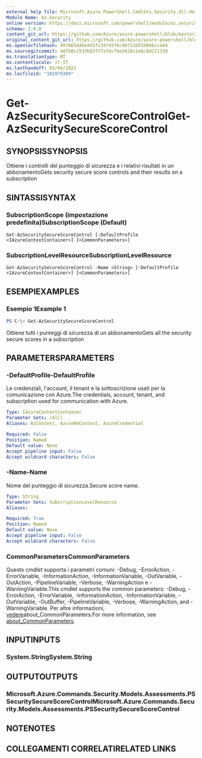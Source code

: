 ```yaml
---
external help file: Microsoft.Azure.PowerShell.Cmdlets.Security.dll-Help.xml
Module Name: Az.Security
online version: https://docs.microsoft.com/powershell/module/az.security/Get-AzSecuritySecureScoreControl
schema: 2.0.0
content_git_url: https://github.com/Azure/azure-powershell/blob/master/src/Security/Security/help/Get-AzSecuritySecureScoreControl.md
original_content_git_url: https://github.com/Azure/azure-powershell/blob/master/src/Security/Security/help/Get-AzSecuritySecureScoreControl.md
ms.openlocfilehash: 497865446e943fc34f45f6c98713d559086cca84
ms.sourcegitcommit: 4dfb0cc533b83f77afdcfbe2618c1e6c8d221330
ms.translationtype: MT
ms.contentlocale: it-IT
ms.lasthandoff: 03/04/2021
ms.locfileid: "101979309"
---
```

# <span data-ttu-id="575d0-101">Get-AzSecuritySecureScoreControl</span><span class="sxs-lookup"><span data-stu-id="575d0-101">Get-AzSecuritySecureScoreControl</span></span>

## <span data-ttu-id="575d0-102">SYNOPSIS</span><span class="sxs-lookup"><span data-stu-id="575d0-102">SYNOPSIS</span></span>
<span data-ttu-id="575d0-103">Ottiene i controlli del punteggio di sicurezza e i relativi risultati in un abbonamento</span><span class="sxs-lookup"><span data-stu-id="575d0-103">Gets security secure score controls and their results on a subscription</span></span>

## <span data-ttu-id="575d0-104">SINTASSI</span><span class="sxs-lookup"><span data-stu-id="575d0-104">SYNTAX</span></span>

### <span data-ttu-id="575d0-105">SubscriptionScope (impostazione predefinita)</span><span class="sxs-lookup"><span data-stu-id="575d0-105">SubscriptionScope (Default)</span></span>
```
Get-AzSecuritySecureScoreControl [-DefaultProfile <IAzureContextContainer>] [<CommonParameters>]
```

### <span data-ttu-id="575d0-106">SubscriptionLevelResource</span><span class="sxs-lookup"><span data-stu-id="575d0-106">SubscriptionLevelResource</span></span>
```
Get-AzSecuritySecureScoreControl -Name <String> [-DefaultProfile <IAzureContextContainer>] [<CommonParameters>]
```

## <span data-ttu-id="575d0-107">ESEMPI</span><span class="sxs-lookup"><span data-stu-id="575d0-107">EXAMPLES</span></span>

### <span data-ttu-id="575d0-108">Esempio 1</span><span class="sxs-lookup"><span data-stu-id="575d0-108">Example 1</span></span>
```powershell
PS C:\> Get-AzSecuritySecureScoreControl
```

<span data-ttu-id="575d0-109">Ottiene tutti i punteggi di sicurezza di un abbonamento</span><span class="sxs-lookup"><span data-stu-id="575d0-109">Gets all the security secure scores in a subscription</span></span>

## <span data-ttu-id="575d0-110">PARAMETERS</span><span class="sxs-lookup"><span data-stu-id="575d0-110">PARAMETERS</span></span>

### <span data-ttu-id="575d0-111">-DefaultProfile</span><span class="sxs-lookup"><span data-stu-id="575d0-111">-DefaultProfile</span></span>
<span data-ttu-id="575d0-112">Le credenziali, l'account, il tenant e la sottoscrizione usati per la comunicazione con Azure.</span><span class="sxs-lookup"><span data-stu-id="575d0-112">The credentials, account, tenant, and subscription used for communication with Azure.</span></span>

```yaml
Type: IAzureContextContainer
Parameter Sets: (All)
Aliases: AzContext, AzureRmContext, AzureCredential

Required: False
Position: Named
Default value: None
Accept pipeline input: False
Accept wildcard characters: False
```

### <span data-ttu-id="575d0-113">-Name</span><span class="sxs-lookup"><span data-stu-id="575d0-113">-Name</span></span>
<span data-ttu-id="575d0-114">Nome del punteggio di sicurezza.</span><span class="sxs-lookup"><span data-stu-id="575d0-114">Secure score name.</span></span>

```yaml
Type: String
Parameter Sets: SubscriptionLevelResource
Aliases:

Required: True
Position: Named
Default value: None
Accept pipeline input: False
Accept wildcard characters: False
```

### <span data-ttu-id="575d0-115">CommonParameters</span><span class="sxs-lookup"><span data-stu-id="575d0-115">CommonParameters</span></span>
<span data-ttu-id="575d0-116">Questo cmdlet supporta i parametri comuni: -Debug, -ErrorAction, -ErrorVariable, -InformationAction, -InformationVariable, -OutVariable, -OutAction, -PipelineVariable, -Verbose, -WarningAction e -WarningVariable.</span><span class="sxs-lookup"><span data-stu-id="575d0-116">This cmdlet supports the common parameters: -Debug, -ErrorAction, -ErrorVariable, -InformationAction, -InformationVariable, -OutVariable, -OutBuffer, -PipelineVariable, -Verbose, -WarningAction, and -WarningVariable.</span></span> <span data-ttu-id="575d0-117">Per altre informazioni, [vedere](http://go.microsoft.com/fwlink/?LinkID=113216)about_CommonParameters.</span><span class="sxs-lookup"><span data-stu-id="575d0-117">For more information, see [about_CommonParameters](http://go.microsoft.com/fwlink/?LinkID=113216).</span></span>

## <span data-ttu-id="575d0-118">INPUT</span><span class="sxs-lookup"><span data-stu-id="575d0-118">INPUTS</span></span>

### <span data-ttu-id="575d0-119">System.String</span><span class="sxs-lookup"><span data-stu-id="575d0-119">System.String</span></span>

## <span data-ttu-id="575d0-120">OUTPUT</span><span class="sxs-lookup"><span data-stu-id="575d0-120">OUTPUTS</span></span>

### <span data-ttu-id="575d0-121">Microsoft.Azure.Commands.Security.Models.Assessments.PSSecuritySecureScoreControl</span><span class="sxs-lookup"><span data-stu-id="575d0-121">Microsoft.Azure.Commands.Security.Models.Assessments.PSSecuritySecureScoreControl</span></span>

## <span data-ttu-id="575d0-122">NOTE</span><span class="sxs-lookup"><span data-stu-id="575d0-122">NOTES</span></span>

## <span data-ttu-id="575d0-123">COLLEGAMENTI CORRELATI</span><span class="sxs-lookup"><span data-stu-id="575d0-123">RELATED LINKS</span></span>
